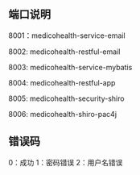 端口说明
---
8001：medicohealth-service-email

8002: medicohealth-restful-email

8003: medicohealth-service-mybatis

8004: medicohealth-restful-app

8005: medicohealth-security-shiro

8006: medicohealth-shiro-pac4j

错误码
---
0：成功
1：密码错误
2：用户名错误